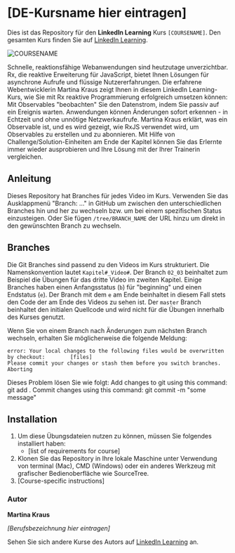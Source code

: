 # [DE-Kursname hier eintragen]

Dies ist das Repository für den **LinkedIn Learning** Kurs `[COURSENAME]`. Den gesamten Kurs finden Sie auf [LinkedIn Learning][lil-course-url].

![COURSENAME][lil-thumbnail-url] 

Schnelle, reaktionsfähige Webanwendungen sind heutzutage unverzichtbar. Rx, die reaktive Erweiterung für JavaScript, bietet Ihnen Lösungen für asynchrone Aufrufe und flüssige Nutzererfahrungen. Die erfahrene Webentwicklerin Martina Kraus zeigt Ihnen in diesem LinkedIn Learning-Kurs, wie Sie mit Rx reaktive Programmierung erfolgreich umsetzen können: Mit Observables "beobachten" Sie den Datenstrom, indem Sie passiv auf ein Ereignis warten. Anwendungen können Änderungen sofort erkennen - in Echtzeit und ohne unnötige Netzwerkaufrufe. Martina Kraus erklärt, was ein Observable ist, und es wird gezeigt, wie RxJS verwendet wird, um Observables zu erstellen und zu abonnieren. Mit Hilfe von Challenge/Solution-Einheiten am Ende der Kapitel können Sie das Erlernte immer wieder ausprobieren und Ihre Lösung mit der Ihrer Trainerin vergleichen.

## Anleitung

Dieses Repository hat Branches für jedes Video im Kurs. Verwenden Sie das Ausklappmenü "Branch: ..." in GitHub um zwischen den unterschiedlichen Branches hin und her zu wechseln bzw. um bei einem spezifischen Status einzusteigen. Oder Sie fügen `/tree/BRANCH_NAME` der URL hinzu um direkt in den gewünschten Branch zu wechseln.

## Branches

Die Git Branches sind passend zu den Videos im Kurs strukturiert. Die Namenskonvention lautet `Kapitel#_Video#`. Der Branch `02_03` beinhaltet zum Beispiel die Übungen für das dritte Video im zweiten Kapitel. 
Einige Branches haben einen Anfangsstatus (`b`) für "beginning" und einen Endstatus (`e`). Der Branch mit dem `e` am Ende beinhaltet in diesem Fall stets den Code der am Ende des Videos zu sehen ist. Der `master` Branch beinhaltet den initialen Quellcode und wird nicht für die Übungen innerhalb des Kurses genutzt.

Wenn Sie von einem Branch nach Änderungen zum nächsten Branch wechseln, erhalten Sie möglicherweise die folgende Meldung:

```
error: Your local changes to the following files would be overwritten by checkout:        [files]
Please commit your changes or stash them before you switch branches.
Aborting
```

Dieses Problem lösen Sie wie folgt:
    Add changes to git using this command: git add .
    Commit changes using this command: git commit -m "some message"

## Installation

1. Um diese Übungsdateien nutzen zu können, müssen Sie folgendes installiert haben:
   - [list of requirements for course]
2. Klonen Sie das Repository in Ihre lokale Maschine unter Verwendung von terminal (Mac), CMD (Windows) oder ein anderes Werkzeug mit grafischer Bedienoberfläche wie SourceTree.
3. [Course-specific instructions]

### Autor

**Martina Kraus**

_[Berufsbezeichnung hier eintragen]_

Sehen Sie sich andere Kurse des Autors auf [LinkedIn Learning](https://www.linkedin.com/learning/instructors/martina-kraus) an.

[0]: # (Replace these placeholder URLs with actual course URLs)
[lil-course-url]: https://www.linkedin.com/learning/rxjs-lernen/schnell-und-einfach-in-die-reaktive-programmierung-mit-rxjs-einsteigen
[lil-thumbnail-url]: https://media.licdn.com/dms/image/D560DAQGn2cKm3rKRGQ/learning-public-crop_675_1200/0/1694149553132?e=1694764800&v=beta&t=IuEtdSZqrJj2mvEpsdqTQHkwgG-rKdQUFjJsPeEOoOA
